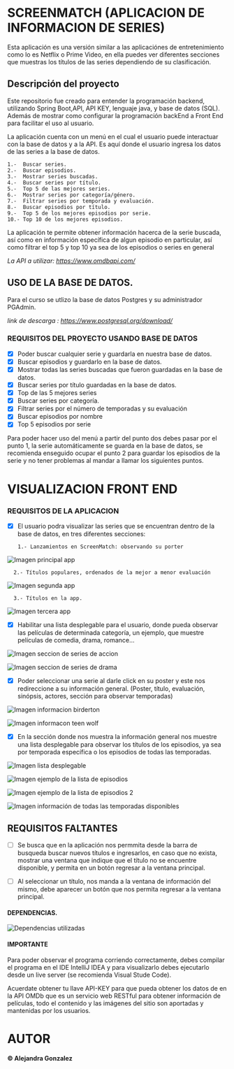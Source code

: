 # SCREENMATCH (APLICACION DE INFORMACION DE SERIES)

Esta aplicación es una versión similar a las aplicaciónes de entretenimiento como lo es Netflix o Prime Video, en ella puedes ver diferentes secciones que muestras los títulos de las series dependiendo de su clasificación.

## Descripción del proyecto 

Este repositorio fue creado para entender la programación backend, utilizando Spring Boot,API, API KEY, lenguaje java, y base de datos (SQL). Además de mostrar como configurar la programación backEnd a Front End para facilitar el uso al usuario. 

La aplicación cuenta con un menú en el cual el usuario puede interactuar con la base de datos y a la API. Es aquí donde el usuario ingresa los datos de las series a la base de datos.

    1.-  Buscar series.
    2.-  Buscar episodios.
    3.-  Mostrar series buscadas.
    4.-  Buscar series por título.
    5.-  Top 5 de las mejores series.  
    6.-  Mostrar series por categoría/género.     
    7.-  Filtrar series por temporada y evaluación. 
    8.-  Buscar episodios por título.
    9.-  Top 5 de los mejores episodios por serie.   
    10.- Top 10 de los mejores episodios.

La aplicación te permite obtener información hacerca de la serie buscada, así como en información específica de algun episodio en particular, así como filtrar el top 5 y top 10 ya sea de los episodios o series en general

*La API a utilizar: https://www.omdbapi.com/*
 
## USO DE LA BASE DE DATOS.

Para el curso se utlizo la base de datos Postgres y su administrador PGAdmin.

*link de descarga : https://www.postgresql.org/download/*

### REQUISITOS DEL PROYECTO USANDO BASE DE DATOS 

- [x] Poder buscar cualquier serie y guardarla en nuestra base de datos.
- [x] Buscar episodios y guardarlo en la base de datos.
- [x] Mostrar todas las series buscadas que fueron guardadas en la base de datos. 
- [x] Buscar series por título guardadas en la base de datos.
- [x] Top de las 5 mejores series 
- [x] Buscar series por categoría. 
- [x] Filtrar series por el número de temporadas y su evaluación
- [x] Buscar episodios por nombre
- [x] Top 5 episodios por serie 

Para poder hacer uso del menú a partir del punto dos debes pasar por el punto 1, la serie automáticamente se guarda en la base de datos, se recomienda enseguido ocupar el punto 2 para guardar los episodios de la serie y no tener problemas al mandar a llamar los siguientes puntos. 

# VISUALIZACION FRONT END

### REQUISITOS DE LA APLICACION

- [x] El usuario podra visualizar las series que se encuentran dentro de la base de datos, en tres diferentes secciones:

      1.- Lanzamientos en ScreenMatch: observando su porter 
    
![Imagen principal app](https://github.com/Alejandraglezjaime/App-series-y-peliculas/blob/master/imagenes/ImagReadme/principal1.jpg?raw=true)

      2.- Títulos populares, ordenados de la mejor a menor evaluación

![Imagen segunda app](https://github.com/Alejandraglezjaime/App-series-y-peliculas/blob/master/imagenes/ImagReadme/principla2.jpg?raw=true)

      3.- Títulos en la app. 
      
![Imagen tercera app](https://github.com/Alejandraglezjaime/App-series-y-peliculas/blob/master/imagenes/ImagReadme/principal3.jpg?raw=true)


- [x] Habilitar una lista desplegable para el usuario, donde pueda observar las películas de determinada categoría, un ejemplo, que muestre películas de comedia, drama, romance... 

![Imagen seccion de series de accion](https://github.com/Alejandraglezjaime/App-series-y-peliculas/blob/master/imagenes/ImagReadme/classAccion.jpg?raw=true)

![Imagen seccion de series de drama](https://github.com/Alejandraglezjaime/App-series-y-peliculas/blob/master/imagenes/ImagReadme/classDrama.jpg?raw=true)

- [x] Poder seleccionar una serie al darle click en su poster y este nos redireccione a su información general. (Poster, título, evaluación, sinópsis, actores, sección para observar temporadas) 

![Imagen informacion birderton](https://github.com/Alejandraglezjaime/App-series-y-peliculas/blob/master/imagenes/ImagReadme/informacionSeleccion.jpg?raw=true)

![Imagen informacon teen wolf](https://github.com/Alejandraglezjaime/App-series-y-peliculas/blob/master/imagenes/ImagReadme/informacionSeleccion2.jpg?raw=true)

- [x] En la sección donde nos muestra la información general nos muestre una lista desplegable para observar los títulos de los episodios, ya sea por temporada específica o los episodios de todas las temporadas.

![Imagen lista desplegable ](https://github.com/Alejandraglezjaime/App-series-y-peliculas/blob/master/imagenes/ImagReadme/buscadorInformacion.jpg?raw=true)

![Imagen ejemplo de la lista de episodios](https://github.com/Alejandraglezjaime/App-series-y-peliculas/blob/master/imagenes/ImagReadme/temporada1Bridgerton.jpg?raw=true)

![Imagen ejemplo de la lista de episodios 2](https://github.com/Alejandraglezjaime/App-series-y-peliculas/blob/master/imagenes/ImagReadme/temporada1Bridgerton.jpg?raw=true)

![Imagen información de todas las temporadas disponibles](https://github.com/Alejandraglezjaime/App-series-y-peliculas/blob/master/imagenes/ImagReadme/seleccionInformacionTodasTemporadas.jpg?raw=true)

## REQUISITOS FALTANTES 

- [ ] Se busca que en la aplicación nos permmita desde la barra de busqueda buscar nuevos títulos e ingresarlos, en caso que no exista, mostrar una ventana que indique que el título no se encuentre disponible, y permita en un botón regresar a la ventana principal.

- [ ] Al seleccionar un título, nos manda a la ventana de información del mismo, debe aparecer un botón que nos permita regresar a la ventana principal.

#### DEPENDENCIAS. 

![Dependencias utilizadas](https://github.com/Alejandraglezjaime/App-series-y-peliculas/blob/master/imagenes/ImagReadme/dependencias.jpg?raw=true)

#### IMPORTANTE

Para poder observar el programa corriendo correctamente, debes compilar el programa en el IDE IntelliJ IDEA y para visualizarlo debes ejecutarlo desde un live server (se recomienda Visual Stude Code).

Acuerdate obtener tu llave API-KEY para que pueda obtener los datos de en la API OMDb que es un servicio web RESTful para obtener información de películas, todo el contenido y las imágenes del sitio son aportadas y mantenidas por los usuarios. 

# AUTOR
#### © Alejandra Gonzalez     